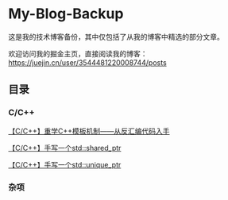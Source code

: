 # My-Blog-Backup

这是我的技术博客备份，其中仅包括了从我的博客中精选的部分文章。

欢迎访问我的掘金主页，直接阅读我的博客：https://juejin.cn/user/3544481220008744/posts

## 目录

### C/C++

[【C/C++】重学C++模板机制——从反汇编代码入手]()

[【C/C++】手写一个std::shared_ptr]()

[【C/C++】手写一个std::unique_ptr]()

### 杂项
